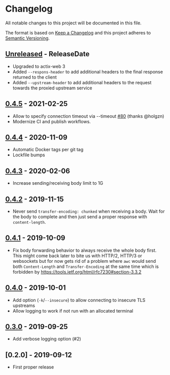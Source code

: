 # Changelog

All notable changes to this project will be documented in this file.

The format is based on [Keep a Changelog](http://keepachangelog.com/)
and this project adheres to [Semantic Versioning](http://semver.org/).

<!-- next-header -->

## [Unreleased] - ReleaseDate
- Upgraded to actix-web 3
- Added `--respons-header` to add additional headers to the final response returned to the client
- Added `--upstream-header` to add additional headers to the request towards the proxied upstream service

## [0.4.5] - 2021-02-25
- Allow to specify connection timeout via --timeout [#80](https://github.com/svenstaro/proxyboi/pull/80) (thanks @holgzn)
- Modernize CI and publish workflows.

## [0.4.4] - 2020-11-09
- Automatic Docker tags per git tag
- Lockfile bumps

## [0.4.3] - 2020-02-06
- Increase sending/receiving body limit to 1G

## [0.4.2] - 2019-11-15
- Never send `transfer-encoding: chunked` when receiving a body.
  Wait for the body to complete and then just send a proper response with `content-length`.

## [0.4.1] - 2019-10-09
- Fix body forwarding behavior to always receive the whole body first.
  This might come back later to bite us with HTTP/2, HTTP/3 or websockets but
  for now gets rid of a problem where `awc` would send both `Content-Length`
  and `Transfer-Encoding` at the same time which is forbidden by
  https://tools.ietf.org/html/rfc7230#section-3.3.2

## [0.4.0] - 2019-10-01
- Add option (`-k`/`--insecure`) to allow connecting to insecure TLS upstreams
- Allow logging to work if not run with an allocated terminal

## [0.3.0] - 2019-09-25
- Add verbose logging option (#2)

## [0.2.0] - 2019-09-12
- First proper release

<!-- next-url -->
[Unreleased]: https://github.com/svenstaro/proxyboi/compare/v0.4.5...HEAD
[0.4.5]: https://github.com/svenstaro/proxyboi/compare/0.4.4...v0.4.5
[0.4.4]: https://github.com/svenstaro/proxyboi/compare/0.4.3...0.4.4
[0.4.3]: https://github.com/svenstaro/proxyboi/compare/0.4.2...0.4.3
[0.4.2]: https://github.com/svenstaro/proxyboi/compare/0.4.1...0.4.2
[0.4.1]: https://github.com/svenstaro/proxyboi/compare/0.4.0...0.4.1
[0.4.0]: https://github.com/svenstaro/proxyboi/compare/0.3.0...0.4.0
[0.3.0]: https://github.com/svenstaro/proxyboi/compare/0.2.0...0.3.0
